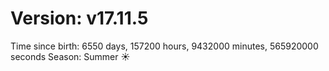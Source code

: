 # Version: v17.11.5
Time since birth: 6550 days, 157200 hours, 9432000 minutes, 565920000 seconds
Season: Summer ☀️
